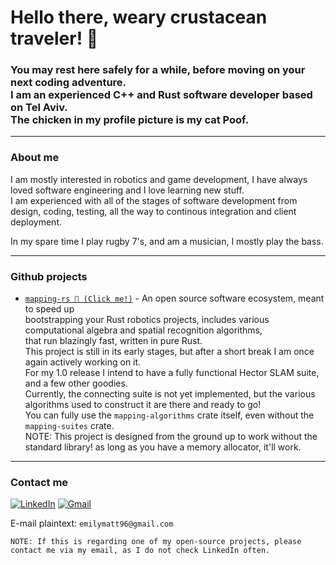 # Hello there, weary crustacean traveler! 🦀
### You may rest here safely for a while, before moving on your next coding adventure. <br /> I am an experienced C++ and Rust software developer based on Tel Aviv. <br/> The chicken in my profile picture is my cat Poof.

---
### About me
I am mostly interested in robotics and game development, I have always loved software engineering and I love learning new stuff. \
I am experienced with all of the stages of software development from design, coding, testing, all the way to continous integration and client deployment.

In my spare time I play rugby 7's, and am a musician, I mostly play the bass.

---
### Github projects
+ [`mapping-rs 🦀 (Click me!)`](https://github.com/EmilyMatt/mapping-rs) - An open source software ecosystem, meant to speed up \
    bootstrapping your Rust robotics projects, includes various computational algebra and spatial recognition algorithms, \
    that run blazingly fast, written in pure Rust. \
    This project is still in its early stages, but after a short break I am once again actively working on it. \
    For my 1.0 release I intend to have a fully functional Hector SLAM suite, and a few other goodies. \
    Currently, the connecting suite is not yet implemented, but the various algorithms used to construct it are there and ready to go! \
    You can fully use the `mapping-algorithms` crate itself, even without the `mapping-suites` crate. \
    NOTE: This project is designed from the ground up to work without the standard library! as long as you have a memory allocator, it'll work.

---
### Contact me
[![LinkedIn](https://img.shields.io/badge/linkedin-%230077B5.svg?style=for-the-badge&logo=linkedin&logoColor=white)](https://www.linkedin.com/in/emilymatheys)
[![Gmail](https://img.shields.io/badge/Gmail-D14836?style=for-the-badge&logo=gmail&logoColor=white)](mailto:emilymatt96@gmail.com)

E-mail plaintext: `emilymatt96@gmail.com`

`NOTE: If this is regarding one of my open-source projects, please contact me via my email, as I do not check LinkedIn often.`
